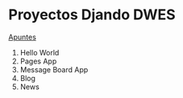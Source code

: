 # Proyectos Djando DWES

[Apuntes](https://mentecatodev.github.io/django/)

1. Hello World
2. Pages App
3. Message Board App
4. Blog
5. News